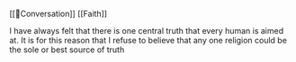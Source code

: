 [[🌳Conversation]] [[Faith]]

I have always felt that there is one central truth that every human is aimed at. It is for this reason that I refuse to believe that any one religion could be the sole or best source of truth